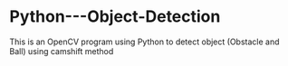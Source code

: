 # Python---Object-Detection
This is an OpenCV program using Python to detect object (Obstacle and Ball) using camshift method
